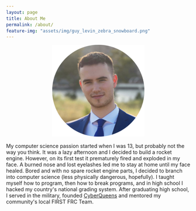 ```yaml
---
layout: page
title: About Me
permalink: /about/
feature-img: "assets/img/guy_levin_zebra_snowboard.png"
---
```


<div style="text-align: center">
<img style="width: 50%; max-width: 400px;" src="/assets/img/Guy Maverick Levin Blockchain Hacker (circle crop).png" />
</div>

My computer science passion started when I was 13, but probably not the way you think. It was a lazy afternoon and I decided to build a rocket engine. However, on its first test it prematurely fired and exploded in my face. A burned nose and lost eyelashes led me to stay at home until my face healed. Bored and with no spare rocket engine parts, I decided to branch into computer science (less physically dangerous, hopefully). I taught myself how to program, then how to break programs, and in high school I hacked my country's national grading system. After graduating high school, I served in the military, founded [CyberQueens](https://cyberqueens.org/) and mentored my community's local FIRST FRC Team.
